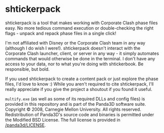# shtickerpack

shtickerpack is a tool that makes working with Corporate Clash phase files easy. No more tedious command execution or double-checking the right flags - unpack and repack phase files in a single click!

I'm not affiliated with Disney or the Corporate Clash team in any way (although I do wish I were!). shtickerpack doesn't interact with the Corporate Clash launcher, client, or server in any way - it simply automates commands that would otherwise be done in the terminal. I don't have any access to your data, nor to what you're doing with shtickerbook. Be responsible, but bold.

If you used shtickerpack to create a content pack or just explore the phase files, I'd love to know :) While you aren't required to cite shtickerpack, I'll really appreciate if you give the project a shoutout if you found it useful.

`multify.exe` (as well as some of its required DLLs and config files) is provided in this repository and is part of the Panda3D software suite. Copyright © 2008, Carnegie Mellon University. All rights reserved. Redistribution of Panda3D's source code and binaries is permitted under the Modified BSD License. The full license is provided in [/panda3d/LICENSE](/panda3d/LICENSE).
